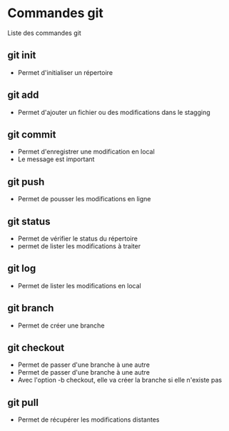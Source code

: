 # Commandes git
Liste des commandes git

## git init
- Permet d'initialiser un répertoire

## git add
- Permet d'ajouter un fichier ou des modifications dans le stagging

## git commit
- Permet  d'enregistrer une modification en local
- Le message est important

## git push
- Permet de pousser les modifications en ligne

## git status
- Permet de vérifier le status du répertoire
- permet de lister les modifications à traiter

## git log
- Permet de lister les modifications en local

## git branch
- Permet de créer une branche

## git checkout
- Permet de passer d'une branche à une autre
- Permet de passer d'une branche à une autre
- Avec l'option -b checkout, elle va créer la branche si elle n'existe pas

## git pull
- Permet de récupérer les modifications distantes
